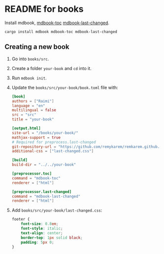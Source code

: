 # README for books

Install mdbook, [mdbook-toc](https://github.com/badboy/mdbook-toc) [mdbook-last-changed](https://github.com/badboy/mdbook-last-changed).

```
cargo install mdbook mdbook-toc mdbook-last-changed
```

## Creating a new book

1. Go into `books/src`.

2. Create a folder `your-book` and `cd` into it.

3. Run `mdbook init`.

4. Update the `books/src/your-book/book.toml` file with:

    ```toml
    [book]
    authors = ["Raimi"]
    language = "en"
    multilingual = false
    src = "src"
    title = "your-book"

    [output.html]
    site-url = "/books/your-book/"
    mathjax-support = true
    # Required for preprocess.last-changed
    git-repository-url = "https://github.com/remykarem/remkarem.github.io"
    additional-css = ["last-changed.css"]

    [build]
    build-dir = "../../your-book"

    [preprocessor.toc]
    command = "mdbook-toc"
    renderer = ["html"]

    [preprocessor.last-changed]
    command = "mdbook-last-changed"
    renderer = ["html"]
    ```

5. Add `books/src/your-book/last-changed.css`:

    ```css
    footer {
        font-size: 0.8em;
        font-style: italic;
        text-align: center;
        border-top: 1px solid black;
        padding: 5px 0;
    }
    ```
